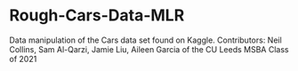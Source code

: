# Rough-Cars-Data-MLR
Data manipulation of the Cars data set found on Kaggle. Contributors: Neil Collins, Sam Al-Qarzi, Jamie Liu, Aileen Garcia of the CU Leeds MSBA Class of 2021
